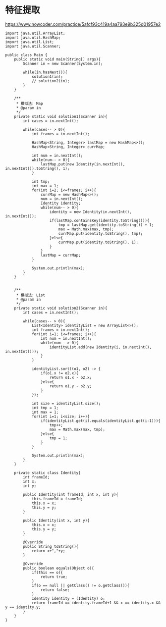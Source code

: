 # 特征提取
https://www.nowcoder.com/practice/5afcf93c419a4aa793e9b325d01957e2

    import java.util.ArrayList;
    import java.util.HashMap;
    import java.util.List;
    import java.util.Scanner;
    
    public class Main {
        public static void main(String[] args){
            Scanner in = new Scanner(System.in);
    
            while(in.hasNext()){
                solution1(in);
                // solution2(in);
            }
        }
    
        /**
         * 模拟法: Map
         * @param in
         */
        private static void solution1(Scanner in){
            int cases = in.nextInt();
    
            while(cases-- > 0){
                int frames = in.nextInt();
    
                HashMap<String, Integer> lastMap = new HashMap<>();
                HashMap<String, Integer> currMap;
    
                int num = in.nextInt();
                while(num-- > 0){
                    lastMap.put(new Identity(in.nextInt(), in.nextInt()).toString(), 1);
                }
    
                int tmp;
                int max = 1;
                for(int i=2; i<=frames; i++){
                    currMap = new HashMap<>();
                    num = in.nextInt();
                    Identity identity;
                    while(num-- > 0){
                        identity = new Identity(in.nextInt(), in.nextInt());
                        if(lastMap.containsKey(identity.toString())){
                            tmp = lastMap.get(identity.toString()) + 1;
                            max = Math.max(max, tmp);
                            currMap.put(identity.toString(), tmp);
                        }else{
                            currMap.put(identity.toString(), 1);
                        }
                    }
                    lastMap = currMap;
                }
    
                System.out.println(max);
            }
        }
    
    
        /**
         * 模拟法: List
         * @param in
         */
        private static void solution2(Scanner in){
            int cases = in.nextInt();
    
            while(cases-- > 0){
                List<Identity> identityList = new ArrayList<>();
                int frames = in.nextInt();
                for(int i=1; i<=frames; i++){
                    int num = in.nextInt();
                    while(num-- > 0){
                        identityList.add(new Identity(i, in.nextInt(), in.nextInt()));
                    }
                }
    
                identityList.sort((o1, o2) -> {
                    if(o1.x != o2.x){
                        return o1.x - o2.x;
                    }else{
                        return o1.y - o2.y;
                    }
                });
    
                int size = identityList.size();
                int tmp = 1;
                int max = 1;
                for(int i=1; i<size; i++){
                    if(identityList.get(i).equals(identityList.get(i-1))){
                        tmp++;
                        max = Math.max(max, tmp);
                    }else{
                        tmp = 1;
                    }
                }
    
                System.out.println(max);
            }
        }
    
        private static class Identity{
            int frameId;
            int x;
            int y;
    
            public Identity(int frameId, int x, int y){
                this.frameId = frameId;
                this.x = x;
                this.y = y;
            }
    
            public Identity(int x, int y){
                this.x = x;
                this.y = y;
            }
    
            @Override
            public String toString(){
                return x+","+y;
            }
    
            @Override
            public boolean equals(Object o){
                if(this == o){
                    return true;
                }
                if(o == null || getClass() != o.getClass()){
                    return false;
                }
                Identity identity = (Identity) o;
                return frameId == identity.frameId+1 && x == identity.x && y == identity.y;
            }
        }
    }
    

